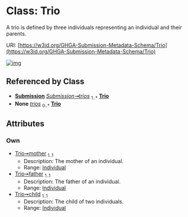 
# Class: Trio


A trio is defined by three individuals representing an individual and their parents.

URI: [https://w3id.org/GHGA-Submission-Metadata-Schema/Trio](https://w3id.org/GHGA-Submission-Metadata-Schema/Trio)


[![img](https://yuml.me/diagram/nofunky;dir:TB/class/[Individual]<child%201..1-%20[Trio],[Individual]<father%201..1-%20[Trio],[Individual]<mother%201..1-%20[Trio],[Submission]++-%20trios%201..*>[Trio],[Submission]++-%20trios(i)%200..*>[Trio],[Submission],[Individual])](https://yuml.me/diagram/nofunky;dir:TB/class/[Individual]<child%201..1-%20[Trio],[Individual]<father%201..1-%20[Trio],[Individual]<mother%201..1-%20[Trio],[Submission]++-%20trios%201..*>[Trio],[Submission]++-%20trios(i)%200..*>[Trio],[Submission],[Individual])

## Referenced by Class

 *  **[Submission](Submission.md)** *[Submission➞trios](Submission_trios.md)*  <sub>1..\*</sub>  **[Trio](Trio.md)**
 *  **None** *[trios](trios.md)*  <sub>0..\*</sub>  **[Trio](Trio.md)**

## Attributes


### Own

 * [Trio➞mother](Trio_mother.md)  <sub>1..1</sub>
     * Description: The mother of an individual.
     * Range: [Individual](Individual.md)
 * [Trio➞father](Trio_father.md)  <sub>1..1</sub>
     * Description: The father of an individual.
     * Range: [Individual](Individual.md)
 * [Trio➞child](Trio_child.md)  <sub>1..1</sub>
     * Description: The child of two individuals.
     * Range: [Individual](Individual.md)
